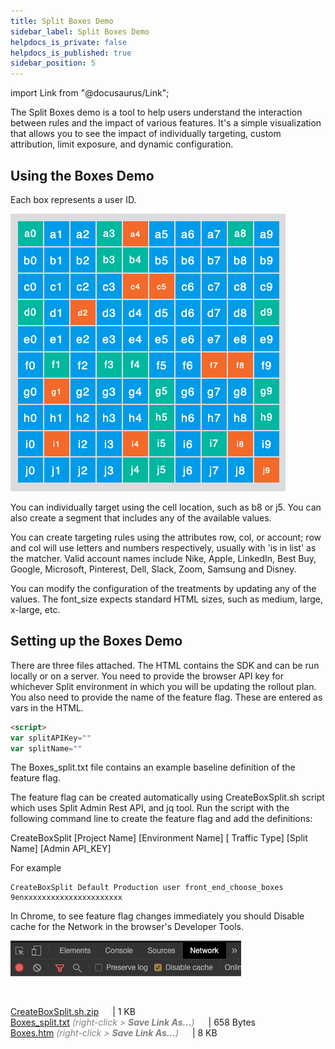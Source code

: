 ```yaml
---
title: Split Boxes Demo
sidebar_label: Split Boxes Demo
helpdocs_is_private: false
helpdocs_is_published: true
sidebar_position: 5
---
```


import Link from "@docusaurus/Link";

The Split Boxes demo is a tool to help users understand the interaction between rules and the impact of various features. It's a simple visualization that allows you to see the impact of individually targeting, custom attribution, limit exposure, and dynamic configuration.

## Using the Boxes Demo

Each box represents a user ID.  

![](./static/split-boxes-demo.png)

You can individually target using the cell location, such as b8 or j5.  You can also create a segment that includes any of the available values.

You can create targeting rules using the attributes row, col, or account; row and col will use letters and numbers respectively, usually with 'is in list' as the matcher.  Valid account names include Nike, Apple, LinkedIn, Best Buy, Google, Microsoft, Pinterest, Dell, Slack, Zoom, Samsung and Disney.

You can modify the configuration of the treatments by updating any of the values.  The font_size expects standard HTML sizes, such as medium, large, x-large, etc.

## Setting up the Boxes Demo

There are three files attached.  The HTML contains the SDK and can be run locally or on a server.  You need to provide the browser API key for whichever Split environment in which you will be updating the rollout plan.  You also need to provide the name of the feature flag.  These are entered as vars in the HTML.

```html
<script>
var splitAPIKey=""
var splitName=""
```

The Boxes_split.txt file contains an example baseline definition of the feature flag.

The feature flag can be created automatically using CreateBoxSplit.sh script which uses Split Admin Rest API, and jq tool. Run the script with the following command line to create the feature flag and add the definitions:

CreateBoxSplit [Project Name] [Environment Name] [
Traffic Type] [Split Name] [Admin API_KEY]

For example
```
CreateBoxSplit Default Production user front_end_choose_boxes 9enxxxxxxxxxxxxxxxxxxxxxx
```

In Chrome, to see feature flag changes immediately you should Disable cache for the Network in the browser's Developer Tools.

![](./static/split-boxes-chrome.png)

<br />

[CreateBoxSplit.sh.zip](./shared/create-box-split.sh.zip) &emsp; | 1 KB<br />
[Boxes_split.txt](./shared/boxes-split.txt) <font color='grey'> _(right-click > **Save Link As...**)_ </font> &emsp; | 658 Bytes<br />
[Boxes.htm](./shared/boxes.htm) <font color='grey'> _(right-click > **Save Link As...**)_ </font> &emsp; | 8 KB<br />